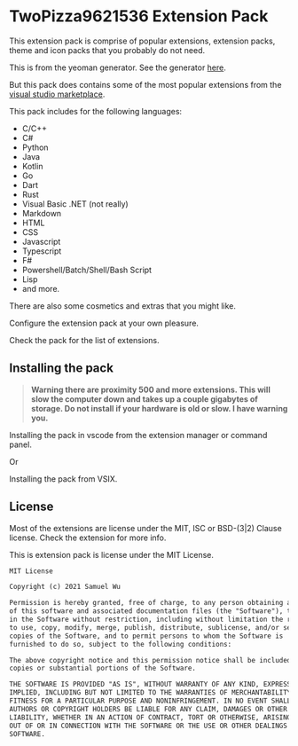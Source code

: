 # TwoPizza9621536 Extension Pack

This extension pack is comprise of popular extensions, extension packs,
theme and icon packs that you probably do not need.

This is from the yeoman generator. See the generator [here](https://yeoman.io/).

But this pack does contains some of the most popular extensions from
the [visual studio marketplace](https://marketplace.visualstudio.com/vscode).

This pack includes for the following languages:

- C/C++
- C#
- Python
- Java
- Kotlin
- Go
- Dart
- Rust
- Visual Basic .NET (not really)
- Markdown
- HTML
- CSS
- Javascript
- Typescript
- F#
- Powershell/Batch/Shell/Bash Script
- Lisp
- and more.

There are also some cosmetics and extras that you might like.

Configure the extension pack at your own pleasure.

Check the pack for the list of extensions.

## Installing the pack

> **Warning there are proximity 500
> and more extensions.
> This will slow the computer down and
> takes up a couple gigabytes of storage.
> Do not install if your hardware is old
> or slow. I have warning you.**

Installing the pack in vscode from the
extension manager or command panel.

Or

Installing the pack from VSIX.

## License

Most of the extensions are license under
the MIT, ISC or BSD-(3|2) Clause license.
Check the extension for more info.

This is extension pack is license under the MIT License.

```markdown
MIT License

Copyright (c) 2021 Samuel Wu

Permission is hereby granted, free of charge, to any person obtaining a copy
of this software and associated documentation files (the "Software"), to deal
in the Software without restriction, including without limitation the rights
to use, copy, modify, merge, publish, distribute, sublicense, and/or sell
copies of the Software, and to permit persons to whom the Software is
furnished to do so, subject to the following conditions:

The above copyright notice and this permission notice shall be included in all
copies or substantial portions of the Software.

THE SOFTWARE IS PROVIDED "AS IS", WITHOUT WARRANTY OF ANY KIND, EXPRESS OR
IMPLIED, INCLUDING BUT NOT LIMITED TO THE WARRANTIES OF MERCHANTABILITY,
FITNESS FOR A PARTICULAR PURPOSE AND NONINFRINGEMENT. IN NO EVENT SHALL THE
AUTHORS OR COPYRIGHT HOLDERS BE LIABLE FOR ANY CLAIM, DAMAGES OR OTHER
LIABILITY, WHETHER IN AN ACTION OF CONTRACT, TORT OR OTHERWISE, ARISING FROM,
OUT OF OR IN CONNECTION WITH THE SOFTWARE OR THE USE OR OTHER DEALINGS IN THE
SOFTWARE.
```
